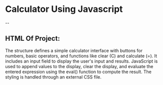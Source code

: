 # Calculator Using Javascript
--
## HTML Of Project:
The structure defines a simple calculator interface with buttons for numbers, basic operators, and functions like clear (C) and calculate (=). It includes an input field to display the user's input and results. JavaScript is used to append values to the display, clear the display, and evaluate the entered expression using the eval() function to compute the result. The styling is handled through an external CSS file.
